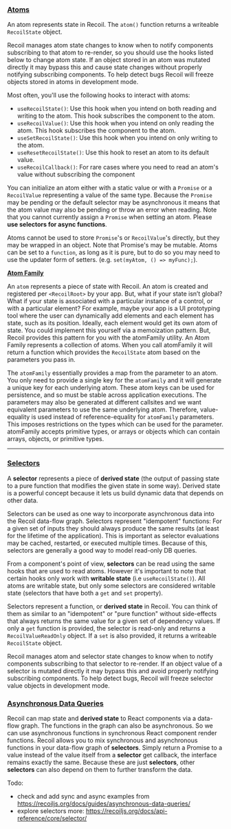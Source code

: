 ### [Atoms](https://recoiljs.org/docs/api-reference/core/atom)

An atom represents state in Recoil. The `atom()` function returns a writeable `RecoilState` object.

Recoil manages atom state changes to know when to notify components subscribing to that atom to re-render,
so you should use the hooks listed below to change atom state. If an object stored in an atom was mutated directly
it may bypass this and cause state changes without properly notifying subscribing components.
To help detect bugs Recoil will freeze objects stored in atoms in development mode.

Most often, you'll use the following hooks to interact with atoms:

- `useRecoilState()`: Use this hook when you intend on both reading and writing to the atom. This hook subscribes the component to the atom.
- `useRecoilValue()`: Use this hook when you intend on only reading the atom. This hook subscribes the component to the atom.
- `useSetRecoilState()`: Use this hook when you intend on only writing to the atom.
- `useResetRecoilState()`: Use this hook to reset an atom to its default value.
- `useRecoilCallback()`: For rare cases where you need to read an atom's value without subscribing the component

You can initialize an atom either with a static value or with a `Promise` or a `RecoilValue` representing a value of the same type.
Because the `Promise` may be pending or the default selector may be asynchronous it means that the atom value may also be pending or throw an error when reading.
Note that you cannot currently assign a `Promise` when setting an atom. Please **use selectors for async functions**.

Atoms cannot be used to store `Promise`'s or `RecoilValue`'s directly, but they may be wrapped in an object.
Note that Promise's may be mutable. Atoms can be set to a `function`, as long as it is pure, but to do so
you may need to use the updater form of setters. (e.g. `set(myAtom, () => myFunc);`).

[**Atom Family**](https://recoiljs.org/docs/api-reference/utils/atomFamily)

An `atom` represents a piece of state with Recoil. An atom is created and registered per `<RecoilRoot>` by your app.
But, what if your state isn’t global? What if your state is associated with a particular instance of a control, or with a particular element?
For example, maybe your app is a UI prototyping tool where the user can dynamically add elements and each element has state, such as its position.
Ideally, each element would get its own atom of state. You could implement this yourself via a memoization pattern.
But, Recoil provides this pattern for you with the atomFamily utility. An Atom Family represents a collection of atoms.
When you call atomFamily it will return a function which provides the `RecoilState` atom based on the parameters you pass in.

The `atomFamily` essentially provides a map from the parameter to an atom. You only need to provide a single key for the `atomFamily` and it will
generate a unique key for each underlying atom. These atom keys can be used for persistence, and so must be stable across application executions.
The parameters may also be generated at different callsites and we want equivalent parameters to use the same underlying atom.
Therefore, value-equality is used instead of reference-equality for `atomFamily` parameters.
This imposes restrictions on the types which can be used for the parameter. atomFamily accepts primitive types,
or arrays or objects which can contain arrays, objects, or primitive types.

-----

### [Selectors](https://recoiljs.org/docs/api-reference/core/selector)

A **selector** represents a piece of **derived state**
(the output of passing state to a pure function that modifies the given state in some way).
Derived state is a powerful concept because it lets us build dynamic data that depends on other data.

Selectors can be used as one way to incorporate asynchronous data into the Recoil data-flow graph.
Selectors represent "idempotent" functions: For a given set of inputs they should always produce the same results (at least for the lifetime of the application).
This is important as selector evaluations may be cached, restarted, or executed multiple times.
Because of this, selectors are generally a good way to model read-only DB queries.

From a component's point of view, **selectors** can be read using the same hooks that are used to read atoms.
However it's important to note that certain hooks only work with **writable state** (i.e `useRecoilState()`).
All atoms are writable state, but only some selectors are considered writable state (selectors that have both a `get` and `set` property).

Selectors represent a function, or **derived state** in Recoil. You can think of them as similar to
an "idempotent" or "pure function" without side-effects that always returns the same value for a given set of dependency values.
If only a `get` function is provided, the selector is read-only and returns a `RecoilValueReadOnly` object.
If a `set` is also provided, it returns a writeable `RecoilState` object.

Recoil manages atom and selector state changes to know when to notify components subscribing to that selector to re-render.
If an object value of a selector is mutated directly it may bypass this and avoid properly notifying subscribing components.
To help detect bugs, Recoil will freeze selector value objects in development mode.

### [Asynchronous Data Queries](https://recoiljs.org/docs/guides/asynchronous-data-queries)

Recoil can map state and **derived state** to React components via a data-flow graph. The functions in the graph can also be asynchronous.
So we can use asynchronous functions in synchronous React component render functions.
Recoil allows you to mix synchronous and asynchronous functions in your data-flow graph of **selectors**.
Simply return a Promise to a value instead of the value itself from a **selector** get callback, the interface remains exactly the same.
Because these are just **selectors**, other **selectors** can also depend on them to further transform the data.

Todo:
- check and add sync and async examples from https://recoiljs.org/docs/guides/asynchronous-data-queries/
- explore selectors more: https://recoiljs.org/docs/api-reference/core/selector/
